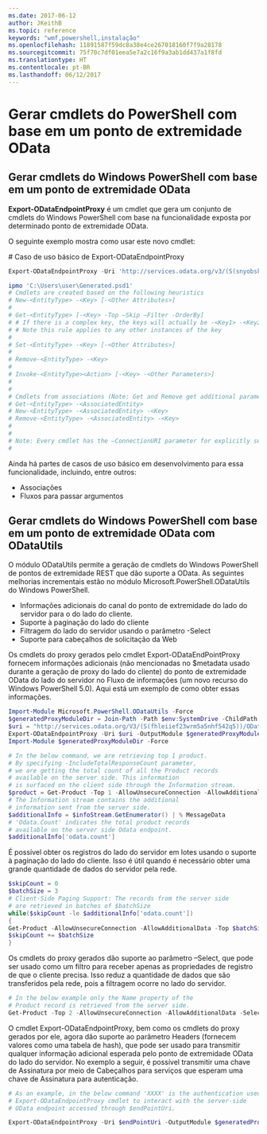 ```yaml
---
ms.date: 2017-06-12
author: JKeithB
ms.topic: reference
keywords: "wmf,powershell,instalação"
ms.openlocfilehash: 11891587f59dc8a38e4ce267018160f7f9a28178
ms.sourcegitcommit: 75f70c7df01eea5e7a2c16f9a3ab1dd437a1f8fd
ms.translationtype: HT
ms.contentlocale: pt-BR
ms.lasthandoff: 06/12/2017
---
```

# <a name="generate-powershell-cmdlets-based-on-odata-endpoint"></a>Gerar cmdlets do PowerShell com base em um ponto de extremidade OData
<a name="generate-windows-powershell-cmdlets-based-on-an-odata-endpoint"></a>Gerar cmdlets do Windows PowerShell com base em um ponto de extremidade OData
--------------------------------------------------------------

**Export-ODataEndpointProxy** é um cmdlet que gera um conjunto de cmdlets do Windows PowerShell com base na funcionalidade exposta por determinado ponto de extremidade OData.

O seguinte exemplo mostra como usar este novo cmdlet:

\# Caso de uso básico de Export-ODataEndpointProxy

```powershell
Export-ODataEndpointProxy -Uri 'http://services.odata.org/v3/(S(snyobsk1hhutkb2yulwldgf1))/odata/odata.svc' -OutputModule C:\Users\user\Generated.psd1

ipmo 'C:\Users\user\Generated.psd1'
# Cmdlets are created based on the following heuristics
# New-<EntityType> -<Key> [-<Other Attributes>]
#
# Get-<EntityType> [-<Key> -Top –Skip –Filter -OrderBy]
# # If there is a complex key, the keys will actually be -<Key1> -<Key2>…
# # Note this rule applies to any other instances of the key
#
# Set-<EntityType> -<Key> [-<Other Attributes>]
#
# Remove-<EntityType> -<Key>
#
# Invoke-<EntityType><Action> [-<Key> -<Other Parameters>]
#
#
# Cmdlets from associations (Note: Get and Remove get additional parameter sets)
# Get-<EntityType> -<AssociatedEntity>
# New-<EntityType> -<AssociatedEntity> -<Key>
# Remove-<EntityType> -<AssociatedEntity> -<Key>
#
#
# Note: Every cmdlet has the –ConnectionURI parameter for explicitly setting the URI of the endpoint. This normally uses the same address that you gave the Export-ODataEndpointProxy cmdlet, but can be overridden in this fashion for the sake of similar endpoints.
#
```

Ainda há partes de casos de uso básico em desenvolvimento para essa funcionalidade, incluindo, entre outros:
-   Associações
-   Fluxos para passar argumentos

<a name="generate-windows-powershell-cmdlets-based-on-an-odata-endpoint-with-odatautils"></a>Gerar cmdlets do Windows PowerShell com base em um ponto de extremidade OData com ODataUtils
------------------------------------------------------------------------------
O módulo ODataUtils permite a geração de cmdlets do Windows PowerShell de pontos de extremidade REST que dão suporte a OData. As seguintes melhorias incrementais estão no módulo Microsoft.PowerShell.ODataUtils do Windows PowerShell.
-   Informações adicionais do canal do ponto de extremidade do lado do servidor para o do lado do cliente.
-   Suporte à paginação do lado do cliente
-   Filtragem do lado do servidor usando o parâmetro -Select
-   Suporte para cabeçalhos de solicitação da Web

Os cmdlets do proxy gerados pelo cmdlet Export-ODataEndPointProxy fornecem informações adicionais (não mencionadas no $metadata usado durante a geração de proxy do lado do cliente) do ponto de extremidade OData do lado do servidor no Fluxo de informações (um novo recurso do Windows PowerShell 5.0). Aqui está um exemplo de como obter essas informações.
```powershell
Import-Module Microsoft.PowerShell.ODataUtils -Force
$generatedProxyModuleDir = Join-Path -Path $env:SystemDrive -ChildPath 'ODataDemoProxy'
$uri = "http://services.odata.org/V3/(S(fhleiief23wrm5a5nhf542q5))/OData/OData.svc/"
Export-ODataEndpointProxy -Uri $uri -OutputModule $generatedProxyModuleDir -Force -AllowUnSecureConnection -Verbose -AllowClobber
Import-Module $generatedProxyModuleDir -Force

# In the below command, we are retrieving top 1 product.
# By specifying -IncludeTotalResponseCount parameter,
# we are getting the total count of all the Product records
# available on the server side. This information
# is surfaced on the client side through the Information stream.
$product = Get-Product -Top 1 -AllowUnsecureConnection -AllowAdditionalData -IncludeTotalResponseCount -InformationVariable infoStream
# The Information stream contains the additional
# information sent from the server side.
$additionalInfo = $infoStream.GetEnumerator() | % MessageData
# 'Odata.Count' indicates the total product records
# available on the server side Odata endpoint.
$additionalInfo['odata.count']
```

É possível obter os registros do lado do servidor em lotes usando o suporte à paginação do lado do cliente. Isso é útil quando é necessário obter uma grande quantidade de dados do servidor pela rede.
```powershell
$skipCount = 0
$batchSize = 3
# Client-Side Paging Support: The records from the server side
# are retrieved in batches of $batchSize
while($skipCount -le $additionalInfo['odata.count'])
{
Get-Product -AllowUnsecureConnection -AllowAdditionalData -Top $batchSize -Skip $skipCount
$skipCount += $batchSize
}
```

Os cmdlets do proxy gerados dão suporte ao parâmetro –Select, que pode ser usado como um filtro para receber apenas as propriedades de registro de que o cliente precisa. Isso reduz a quantidade de dados que são transferidos pela rede, pois a filtragem ocorre no lado do servidor.
```powershell
# In the below example only the Name property of the
# Product record is retrieved from the server side.
Get-Product -Top 2 -AllowUnsecureConnection -AllowAdditionalData -Select Name
```

O cmdlet Export-ODataEndpointProxy, bem como os cmdlets do proxy gerados por ele, agora dão suporte ao parâmetro Headers (fornecem valores como uma tabela de hash), que pode ser usado para transmitir qualquer informação adicional esperada pelo ponto de extremidade OData do lado do servidor. No exemplo a seguir, é possível transmitir uma chave de Assinatura por meio de Cabeçalhos para serviços que esperam uma chave de Assinatura para autenticação.
```powershell
# As an example, in the below command 'XXXX' is the authentication used by the
# Export-ODataEndpointProxy cmdlet to interact with the server-side
# OData endpoint accessed through $endPointUri.

Export-ODataEndpointProxy -Uri $endPointUri -OutputModule $generatedProxyModuleDir -Force -AllowUnSecureConnection -Verbose -Headers @{'subscription-key'='XXXX'}
```

